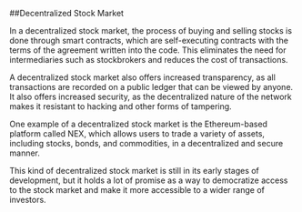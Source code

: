 ##Decentralized Stock Market

In a decentralized stock market, the process of buying and selling stocks is done through smart contracts, which are self-executing contracts with the terms of the agreement written into the code. This eliminates the need for intermediaries such as stockbrokers and reduces the cost of transactions.

A decentralized stock market also offers increased transparency, as all transactions are recorded on a public ledger that can be viewed by anyone. It also offers increased security, as the decentralized nature of the network makes it resistant to hacking and other forms of tampering.

One example of a decentralized stock market is the Ethereum-based platform called NEX, which allows users to trade a variety of assets, including stocks, bonds, and commodities, in a decentralized and secure manner.

This kind of decentralized stock market is still in its early stages of development, but it holds a lot of promise as a way to democratize access to the stock market and make it more accessible to a wider range of investors.
